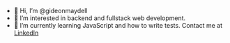 - 👋 Hi, I’m @gideonmaydell
- 👀 I’m interested in backend and fullstack web development.
- 🌱 I’m currently learning JavaScript and how to write tests.
Contact me at [LinkedIn](https://www.linkedin.com/in/gideonmaydell/)
